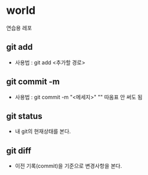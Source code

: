 # world
연습용 레포

## git add 
- 사용법 : git add <추가할 경로>
## git commit -m
- 사용법 : git commit -m "<메세지>"
    "" 따옴표 안 써도 됨
## git status
- 내 git의 현재상태를 본다.
## git diff
- 이전 기록(commit)을 기준으로 변경사항을 본다.
